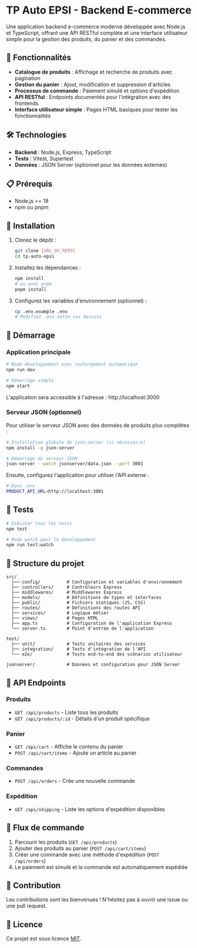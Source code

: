# TP Auto EPSI - Backend E-commerce

Une application backend e-commerce moderne développée avec Node.js et TypeScript, offrant une API RESTful complète et une interface utilisateur simple pour la gestion des produits, du panier et des commandes.

## 🚀 Fonctionnalités

- **Catalogue de produits** : Affichage et recherche de produits avec pagination
- **Gestion du panier** : Ajout, modification et suppression d'articles
- **Processus de commande** : Paiement simulé et options d'expédition
- **API RESTful** : Endpoints documentés pour l'intégration avec des frontends
- **Interface utilisateur simple** : Pages HTML basiques pour tester les fonctionnalités

## 🛠️ Technologies

- **Backend** : Node.js, Express, TypeScript
- **Tests** : Vitest, Supertest
- **Données** : JSON Server (optionnel pour les données externes)

## 📋 Prérequis

- Node.js >= 18
- npm ou pnpm

## 🔧 Installation

1. Clonez le dépôt :
   ```bash
   git clone [URL_DU_REPO]
   cd tp-auto-epsi
   ```

2. Installez les dépendances :
   ```bash
   npm install
   # ou avec pnpm
   pnpm install
   ```

3. Configurez les variables d'environnement (optionnel) :
   ```bash
   cp .env.example .env
   # Modifiez .env selon vos besoins
   ```

## 🚀 Démarrage

### Application principale

```bash
# Mode développement avec rechargement automatique
npm run dev

# Démarrage simple
npm start
```

L'application sera accessible à l'adresse : http://localhost:3000

### Serveur JSON (optionnel)

Pour utiliser le serveur JSON avec des données de produits plus complètes :

```bash
# Installation globale de json-server (si nécessaire)
npm install -g json-server

# Démarrage du serveur JSON
json-server --watch jsonserver/data.json --port 3001
```

Ensuite, configurez l'application pour utiliser l'API externe :
```bash
# Dans .env
PRODUCT_API_URL=http://localhost:3001
```

## 🧪 Tests

```bash
# Exécuter tous les tests
npm test

# Mode watch pour le développement
npm run test:watch
```

## 📁 Structure du projet

```
src/
  ├── config/          # Configuration et variables d'environnement
  ├── controllers/     # Contrôleurs Express
  ├── middlewares/     # Middlewares Express
  ├── models/          # Définitions de types et interfaces
  ├── public/          # Fichiers statiques (JS, CSS)
  ├── routes/          # Définitions des routes API
  ├── services/        # Logique métier
  ├── views/           # Pages HTML
  ├── app.ts           # Configuration de l'application Express
  └── server.ts        # Point d'entrée de l'application

test/
  ├── unit/            # Tests unitaires des services
  ├── integration/     # Tests d'intégration de l'API
  └── e2e/             # Tests end-to-end des scénarios utilisateur

jsonserver/            # Données et configuration pour JSON Server
```

## 📝 API Endpoints

### Produits
- `GET /api/products` - Liste tous les produits
- `GET /api/products/:id` - Détails d'un produit spécifique

### Panier
- `GET /api/cart` - Affiche le contenu du panier
- `POST /api/cart/items` - Ajoute un article au panier

### Commandes
- `POST /api/orders` - Crée une nouvelle commande

### Expédition
- `GET /api/shipping` - Liste les options d'expédition disponibles

## 🔄 Flux de commande

1. Parcourir les produits (`GET /api/products`)
2. Ajouter des produits au panier (`POST /api/cart/items`)
3. Créer une commande avec une méthode d'expédition (`POST /api/orders`)
4. Le paiement est simulé et la commande est automatiquement expédiée

## 🤝 Contribution

Les contributions sont les bienvenues ! N'hésitez pas à ouvrir une issue ou une pull request.

## 📄 Licence

Ce projet est sous licence [MIT](LICENSE).
